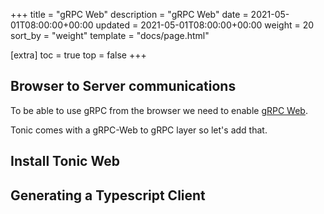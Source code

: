 +++
title = "gRPC Web"
description = "gRPC Web"
date = 2021-05-01T08:00:00+00:00
updated = 2021-05-01T08:00:00+00:00
weight = 20
sort_by = "weight"
template = "docs/page.html"

[extra]
toc = true
top = false
+++

## Browser to Server communications

To be able to use gRPC from the browser we need to enable [gRPC Web](https://github.com/grpc/grpc-web).

Tonic comes with a gRPC-Web to gRPC layer so let's add that.

## Install Tonic Web

## Generating a Typescript Client